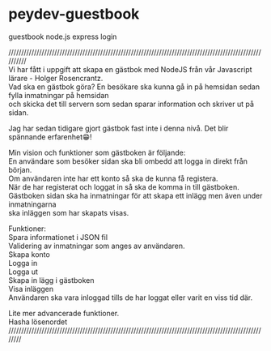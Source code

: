 # peydev-guestbook
guestbook node.js express login

//////////////////////////////////////////////////////////////////////////////////////////////////////////</br>
Vi har fått i uppgift att skapa en gästbok med NodeJS från vår Javascript lärare - Holger Rosencrantz.</br>
Vad ska en gästbok göra? En besökare ska kunna gå in på hemsidan sedan fylla inmatningar på hemsidan</br>
och skicka det till servern som sedan sparar information och skriver ut på sidan.</br>

Jag har sedan tidigare gjort gästbok fast inte i denna nivå. Det blir spännande erfarenhet😁!</br>

Min vision och funktioner som gästboken är följande:</br>
En användare som besöker sidan ska bli ombedd att logga in direkt från början.</br>
Om användaren inte har ett konto så ska de kunna få registera.</br>
När de har registerat och loggat in så ska de komma in till gästboken.</br>
Gästboken sidan ska ha inmatningar för att skapa ett inlägg men även under inmatningarna</br>
ska inläggen som har skapats visas.</br>

Funktioner: </br>
Spara informationet i JSON fil</br>
Validering av inmatningar som anges av användaren. </br>
Skapa konto</br>
Logga in</br>
Logga ut</br>
Skapa in lägg i gästboken</br>
Visa inläggen</br>
Användaren ska vara inloggad tills de har loggat eller varit en viss tid där.</br>

Lite mer advancerade funktioner.</br>
Hasha lösenordet</br>
////////////////////////////////////////////////////////////////////////////////////////////////////////
